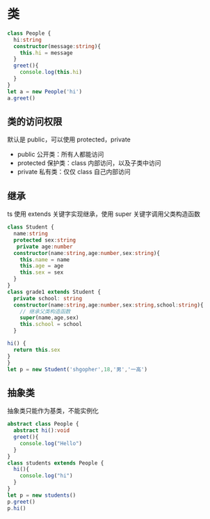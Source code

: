 <!--
 * @Author: shgopher shgopher@gmail.com
 * @Date: 2024-01-24 00:19:22
 * @LastEditors: shgopher shgopher@gmail.com
 * @LastEditTime: 2024-01-30 16:20:12
 * @FilePath: /TSFamily/ts/类/README.md
 * @Description: 
 * 
 * Copyright (c) 2024 by shgopher, All Rights Reserved. 
-->
# 类

```ts
class People {
  hi:string
  constructor(message:string){
    this.hi = message
  }
  greet(){
    console.log(this.hi)
  }
}
let a = new People('hi')
a.greet()
```
## 类的访问权限
默认是 public，可以使用 protected，private

- public 公开类：所有人都能访问
- protected 保护类：class 内部访问，以及子类中访问
- private 私有类：仅仅 class 自己内部访问

## 继承
ts 使用 extends 关键字实现继承，使用 super 关键字调用父类构造函数
```ts
class Student {
  name:string
  protected sex:string
   private age:number
  constructor(name:string,age:number,sex:string){
    this.name = name
    this.age = age
    this.sex = sex
  }
}
class grade1 extends Student {
  private school: string
  constructor(name:string,age:number,sex:string,school:string){
    // 继承父类构造函数
    super(name,age,sex)
    this.school = school
  }

hi() {
  return this.sex
}
}
let p = new Student('shgopher',18,'男','一高')
```

## 抽象类
抽象类只能作为基类，不能实例化

```ts
abstract class People {
  abstract hi():void
  greet(){
    console.log("Hello")
  }
}
class students extends People {
  hi(){
    console.log("hi")
  }
}
let p = new students()
p.greet()
p.hi()
```